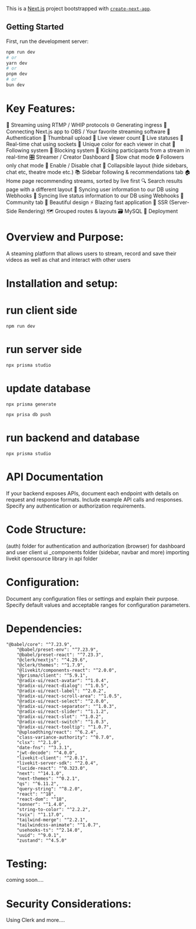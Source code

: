This is a [Next.js](https://nextjs.org/) project bootstrapped with [`create-next-app`](https://github.com/vercel/next.js/tree/canary/packages/create-next-app).

## Getting Started

First, run the development server:

```bash
npm run dev
# or
yarn dev
# or
pnpm dev
# or
bun dev
```

# Key Features:

📡 Streaming using RTMP / WHIP protocols
🌐 Generating ingress
🔗 Connecting Next.js app to OBS / Your favorite streaming software
🔐 Authentication
📸 Thumbnail upload
👀 Live viewer count
🚦 Live statuses
💬 Real-time chat using sockets
🎨 Unique color for each viewer in chat
👥 Following system
🚫 Blocking system
👢 Kicking participants from a stream in real-time
🎛️ Streamer / Creator Dashboard
🐢 Slow chat mode
🔒 Followers only chat mode
📴 Enable / Disable chat
🔽 Collapsible layout (hide sidebars, chat etc, theatre mode etc.)
📚 Sidebar following & recommendations tab
🏠 Home page recommending streams, sorted by live first
🔍 Search results page with a different layout
🔄 Syncing user information to our DB using Webhooks
📡 Syncing live status information to our DB using Webhooks
🤝 Community tab
🎨 Beautiful design
⚡ Blazing fast application
📄 SSR (Server-Side Rendering)
🗺️ Grouped routes & layouts
🗃️ MySQL
🚀 Deployment



# Overview and Purpose:
A steaming platform that allows users to stream, record and save their videos as well as chat and interact with other users 

# Installation and setup: 

# run client side
```
npm run dev
```

# run server side
```
npx prisma studio
```

# update database
```
npx prisma generate
```
```
npx prisa db push
```
# run backend and database
```
npx prisma studio
```


# API Documentation

If your backend exposes APIs, document each endpoint with details on request and response formats.
Include example API calls and responses.
Specify any authentication or authorization requirements.

# Code Structure:
(auth) folder for authentication and authorization
(browser) for dashboard and user client ui
_components folder (sidebar, navbar and more)
importing livekit opensource library in api folder

# Configuration:

Document any configuration files or settings and explain their purpose.
Specify default values and acceptable ranges for configuration parameters.

# Dependencies:
```
"@babel/core": "^7.23.9",
    "@babel/preset-env": "^7.23.9",
    "@babel/preset-react": "^7.23.3",
    "@clerk/nextjs": "^4.29.6",
    "@clerk/themes": "^1.7.9",
    "@livekit/components-react": "^2.0.0",
    "@prisma/client": "^5.9.1",
    "@radix-ui/react-avatar": "^1.0.4",
    "@radix-ui/react-dialog": "^1.0.5",
    "@radix-ui/react-label": "^2.0.2",
    "@radix-ui/react-scroll-area": "^1.0.5",
    "@radix-ui/react-select": "^2.0.0",
    "@radix-ui/react-separator": "^1.0.3",
    "@radix-ui/react-slider": "^1.1.2",
    "@radix-ui/react-slot": "^1.0.2",
    "@radix-ui/react-switch": "^1.0.3",
    "@radix-ui/react-tooltip": "^1.0.7",
    "@uploadthing/react": "^6.2.4",
    "class-variance-authority": "^0.7.0",
    "clsx": "^2.1.0",
    "date-fns": "^3.3.1",
    "jwt-decode": "^4.0.0",
    "livekit-client": "^2.0.1",
    "livekit-server-sdk": "^2.0.4",
    "lucide-react": "^0.323.0",
    "next": "^14.1.0",
    "next-themes": "^0.2.1",
    "qs": "^6.11.2",
    "query-string": "^8.2.0",
    "react": "^18",
    "react-dom": "^18",
    "sonner": "^1.4.0",
    "string-to-color": "^2.2.2",
    "svix": "^1.17.0",
    "tailwind-merge": "^2.2.1",
    "tailwindcss-animate": "^1.0.7",
    "usehooks-ts": "^2.14.0",
    "uuid": "^9.0.1",
    "zustand": "^4.5.0"
```
# Testing:

coming soon....

# Security Considerations:
Using Clerk  and more.... 

